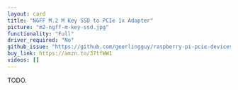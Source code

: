 ```yaml
---
layout: card
title: "NGFF M.2 M Key SSD to PCIe 1x Adapter"
picture: "m2-ngff-m-key-ssd.jpg"
functionality: "Full"
driver_required: "No"
github_issue: "https://github.com/geerlingguy/raspberry-pi-pcie-devices/issues/TODO"
buy_link: https://amzn.to/37tfWW1
videos: []
---
```

TODO.
